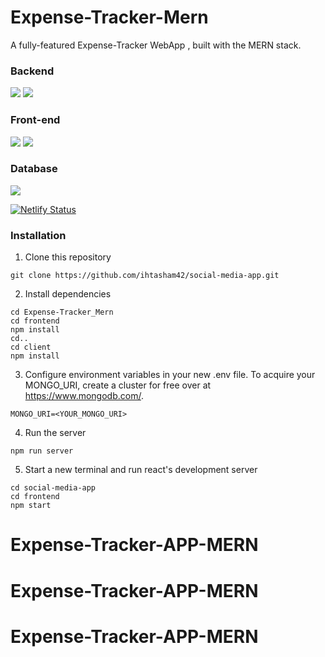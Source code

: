 # Expense-Tracker-Mern
A fully-featured Expense-Tracker WebApp , built with the MERN stack.


### Backend 
<img src="https://img.shields.io/badge/Node.js-43853D?style=for-the-badge&logo=node.js&logoColor=white" /> <img src="https://img.shields.io/badge/Express.js-404D59?style=for-the-badge" /> 
### Front-end
<img src="https://img.shields.io/badge/React-20232A?style=for-the-badge&logo=react&logoColor=61DAFB"/> <img src="https://img.shields.io/badge/Tailwind_CSS-38B2AC?style=for-the-badge&logo=tailwind-css&logoColor=white"/>
### Database 
<img src="https://img.shields.io/badge/MongoDB-4EA94B?style=for-the-badge&logo=mongodb&logoColor=white"/>

[![Netlify Status](https://api.netlify.com/api/v1/badges/960fe4d9-fc14-49af-abcd-82cd94587293/deploy-status?branch=dev)](https://app.netlify.com/sites/track-yur-expense/deploys)

### Installation
1) Clone this repository  
```
git clone https://github.com/ihtasham42/social-media-app.git
```
2) Install dependencies  
```
cd Expense-Tracker_Mern  
cd frontend
npm install
cd..
cd client
npm install
```
3) Configure environment variables in your new .env file. To acquire your MONGO_URI, create a cluster for free over at https://www.mongodb.com/.
```
MONGO_URI=<YOUR_MONGO_URI> 
```
4) Run the server
```
npm run server
```
5) Start a new terminal and run react's development server
```
cd social-media-app
cd frontend
npm start
```
# Expense-Tracker-APP-MERN
# Expense-Tracker-APP-MERN
# Expense-Tracker-APP-MERN
